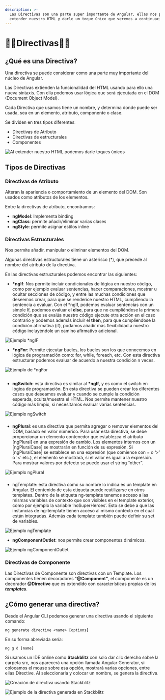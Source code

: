 ```yaml
---
description: >-
  Las Directivas son una parte super importante de Angular, ellas nos permiten
  extender nuestro HTML y darle un toque único que veremos a continuación.
---
```


# 🧑‍🎨Directivas🧑‍🎨

## ¿Qué es una Directiva?

Una directiva se puede considerar como una parte muy importante del núcleo de Angular. 

Las Directivas extienden la funcionalidad del HTML usando para ello una nueva sintaxis. Con ella podemos usar lógica que será ejecutada en el DOM \(Document Object Model\).

Cada Directiva que usamos tiene un nombre, y determina donde puede ser usada, sea en un elemento, atributo, componente o clase.

Se dividen en tres tipos diferentes:

* Directivas de Atributo
* Directivas de estructurales
* Componentes

![Al extender  nuestro HTML podemos darle toques &#xFA;nicos](.gitbook/assets/angulardirectiva.png)

## Tipos de Directivas



### Directivas de Atributo

Alteran la apariencia o comportamiento de un elemento del DOM. Son usados como atributos de los elementos.

Entre la directivas de atributo, encontramos:

* **ngModel**: Implementa binding
* **ngClass**: permite añadir/eliminar varias clases
* **ngStyle**: permite asignar estilos inline

### Directivas Estructurales

Nos permite añadir, manipular o eliminar  elementos del DOM.

Algunas directivas estructurales tiene un asterisco \(\*\), que precede al nombre del atributo de la directiva.

En las directivas estructurales podemos encontrar las siguientes:

* **\*ngIf**: Nos permite incluir condicionales de lógica en nuestro código, como por ejemplo evaluar sentencias, hacer comparaciones, mostrar u ocultar secciones de código, y entre las muchas condiciones que deseemos crear, para que se renderice nuestro HTML, cumpliendo la sentencia a evaluar. Con el \*ngIf, podemos evaluar sentencias con un simple If, podemos evaluar el **else**, para que no cumpliéndose la primera condición que se evalúa nuestro código ejecute otra acción en el caso contrario y podemos además incluir el **then**, para que cumpliendose la condición afirmativa \(if\), podamos añadir más flexibilidad a nuestro código incluyéndole un camino afirmativo adicional.

![Ejemplo \*ngIF](.gitbook/assets/carbon-5.png)



* **\*ngFor**: Permite ejecutar bucles, los bucles son los que conocemos en lógica de programación como: for, while, foreach, etc. Con esta directiva estructurar podemos evaluar de acuerdo a nuestra condición n veces.

![Ejemplo de \*ngFor](.gitbook/assets/carbon-4.png)



```text

```

* **ngSwitch**: esta directiva es similar al **\*ngIf**, y es como el switch en lógica de programación. En esta directiva se pueden crear los diferentes casos que deseamos evaluar y cuando se cumple la condición esperada, oculta/muestra el HTML. Nos permite mantener nuestro código más limpio, si necesitamos evaluar varias sentencias.

![Ejemplo ngSwitch](.gitbook/assets/carbon-6.png)

### 

* **ngPlural**: es una directiva que permita agregar o remover elementos del DOM, basado en valor númerico. Para usar esta directiva, se debe proporcionar un elemento contenedor que establezca el atributo \[ngPlural\] en una expresión de cambio. Los elementos internos con un \[ngPluralCase\] ​​se mostrarán en función de su expresión. Si \[ngPluralCase\] ​​se establece en una expresión \(que comience con = o ‘&gt;’ o ‘&lt;’ etc.\), el elemento se mostrará, si el valor es igual a la expresión. Para mostrar valores por defecto se puede usar el string “other”.

![Ejemplo ngPlural](.gitbook/assets/carbon-7.png)

### 

* ngTemplate: esta directiva como su nombre lo indica es un template en Angular. El contenido de esta etiqueta puede reutilizarse en otros templates. Dentro de la etiqueta ng-template tenemos acceso a las mismas variables de contexto que son visibles en el template exterior, como por ejemplo la variable ‘noSuperHeroes’. Esto se debe a que las instancias de ng-template tienen acceso al mismo contexto en el cual están integradas. Además cada template también puede definir su set de variables.

![Ejemplo ngTemplate](.gitbook/assets/carbon-8.png)



* **ngComponentOutlet**: nos permite crear componentes dinámicos. 

![Ejemplo ngComponentOutlet](.gitbook/assets/carbon-9.png)

### Directivas de Componente

Las Directivas de Componente son directivas con un Template. Los componentes tienen decoradores "**@Component"**, el componente es un decorador **@Directive** que es extendido con características propias de los _**templates**_.

## ¿Cómo generar una directiva?

Desde el Angular CLI podemos generar una directiva usando el siguiente comando:

```text
ng generate directive <name> [options]
```

En su forma abreviada sería:

```text
ng g d [name]
```

Si usamos un IDE online como **Stackblitz** con solo dar clic derecho sobre la carpeta src, nos aparecerá una opción llamada Angular Generator, si colocamos el mouse sobre esa opción, mostrará varias opciones, entre ellas Directive. Al seleccionarla y colocar un nombre, se genera la directiva.

![Creaci&#xF3;n de directiva usando Stackblitz](.gitbook/assets/screen-shot-2020-05-02-at-11.30.33-pm.png)

![Ejemplo de la directiva generada en Stackblitz](.gitbook/assets/screen-shot-2020-05-02-at-11.32.38-pm.png)

### 

### 


